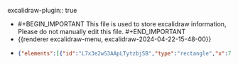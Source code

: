 excalidraw-plugin:: true

- #+BEGIN_IMPORTANT
  This file is used to store excalidraw information, Please do not manually edit this file.
  #+END_IMPORTANT
- {{renderer excalidraw-menu, excalidraw-2024-04-22-15-48-00}}
- ```json
  {"elements":[{"id":"L7x3e2wS3AApLTytzbjSB","type":"rectangle","x":750,"y":367,"width":342,"height":199,"angle":0,"strokeColor":"#1e1e1e","backgroundColor":"transparent","fillStyle":"solid","strokeWidth":2,"strokeStyle":"solid","roughness":1,"opacity":100,"groupIds":[],"frameId":null,"roundness":{"type":3},"seed":887219422,"version":56,"versionNonce":838579870,"isDeleted":false,"boundElements":null,"updated":1713772125101,"link":null,"locked":false}],"files":{},"appState":{"gridSize":null,"viewBackgroundColor":"#ffffff","zoom":{"value":1},"offsetTop":20,"offsetLeft":0,"scrollX":0,"scrollY":0,"viewModeEnabled":false,"zenModeEnabled":false}}
  ```